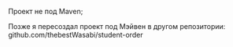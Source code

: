 Проект не под Maven;

Позже я пересоздал проект под  Мэйвен  в другом репозитории: github.com/thebestWasabi/student-order
